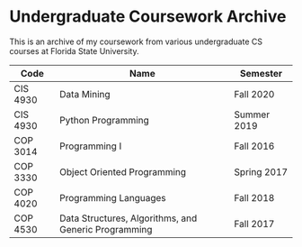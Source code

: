 # Undergraduate Coursework Archive

This is an archive of my coursework from various undergraduate CS courses at Florida State University.

Code | Name | Semester
---|---|---
CIS 4930 | Data Mining | Fall 2020
CIS 4930 | Python Programming | Summer 2019
COP 3014 | Programming I | Fall 2016
COP 3330 | Object Oriented Programming | Spring 2017
COP 4020 | Programming Languages | Fall 2018
COP 4530 | Data Structures, Algorithms, and Generic Programming | Fall 2017
